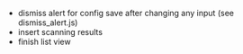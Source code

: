 - dismiss alert for config save after changing any input (see dismiss_alert.js)
- insert scanning results
- finish list view